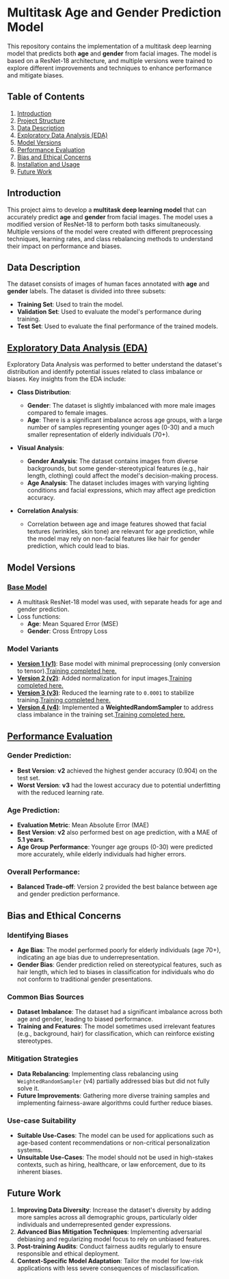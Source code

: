 # **Multitask Age and Gender Prediction Model**

This repository contains the implementation of a multitask deep learning model that predicts both **age** and **gender** from facial images. The model is based on a ResNet-18 architecture, and multiple versions were trained to explore different improvements and techniques to enhance performance and mitigate biases.

## **Table of Contents**
1. [Introduction](#introduction)
2. [Project Structure](#project-structure)
3. [Data Description](#data-description)
4. [Exploratory Data Analysis (EDA)](#exploratory-data-analysis-eda)
5. [Model Versions](#model-versions)
6. [Performance Evaluation](#performance-evaluation)
7. [Bias and Ethical Concerns](#bias-and-ethical-concerns)
8. [Installation and Usage](#installation-and-usage)
9. [Future Work](#future-work)

## **Introduction**

This project aims to develop a **multitask deep learning model** that can accurately predict **age** and **gender** from facial images. The model uses a modified version of ResNet-18 to perform both tasks simultaneously. Multiple versions of the model were created with different preprocessing techniques, learning rates, and class rebalancing methods to understand their impact on performance and biases.

## **Data Description**

The dataset consists of images of human faces annotated with **age** and **gender** labels. The dataset is divided into three subsets:
- **Training Set**: Used to train the model.
- **Validation Set**: Used to evaluate the model's performance during training.
- **Test Set**: Used to evaluate the final performance of the trained models.

## [**Exploratory Data Analysis (EDA)**](https://github.com/EllePancake/Multitask-Age-and-Gender-Prediction-Model/blob/main/EDA.ipynb)

Exploratory Data Analysis was performed to better understand the dataset's distribution and identify potential issues related to class imbalance or biases. Key insights from the EDA include:

- **Class Distribution**:
  - **Gender**: The dataset is slightly imbalanced with more male images compared to female images.
  - **Age**: There is a significant imbalance across age groups, with a large number of samples representing younger ages (0-30) and a much smaller representation of elderly individuals (70+).
  
- **Visual Analysis**:
  - **Gender Analysis**: The dataset contains images from diverse backgrounds, but some gender-stereotypical features (e.g., hair length, clothing) could affect the model's decision-making process.
  - **Age Analysis**: The dataset includes images with varying lighting conditions and facial expressions, which may affect age prediction accuracy.
  
- **Correlation Analysis**:
  - Correlation between age and image features showed that facial textures (wrinkles, skin tone) are relevant for age prediction, while the model may rely on non-facial features like hair for gender prediction, which could lead to bias.

## **Model Versions**

### [**Base Model**](https://github.com/EllePancake/Multitask-Age-and-Gender-Prediction-Model/blob/main/modeling/models/base_model.py)
- A multitask ResNet-18 model was used, with separate heads for age and gender prediction.
- Loss functions:
  - **Age**: Mean Squared Error (MSE)
  - **Gender**: Cross Entropy Loss

### **Model Variants**
- [**Version 1 (v1)**](): Base model with minimal preprocessing (only conversion to tensor).[Training completed here.](https://github.com/EllePancake/Multitask-Age-and-Gender-Prediction-Model/blob/main/modeling/experiments/train_v1.ipynb)
- [**Version 2 (v2)**](): Added normalization for input images.[Training completed here.](https://github.com/EllePancake/Multitask-Age-and-Gender-Prediction-Model/blob/main/modeling/experiments/train_v2.ipynb)
- [**Version 3 (v3)**](): Reduced the learning rate to `0.0001` to stabilize training.[Training completed here.](https://github.com/EllePancake/Multitask-Age-and-Gender-Prediction-Model/blob/main/modeling/experiments/train_v3.ipynb)
- [**Version 4 (v4)**](): Implemented a **WeightedRandomSampler** to address class imbalance in the training set.[Training completed here.](https://github.com/EllePancake/Multitask-Age-and-Gender-Prediction-Model/blob/main/modeling/experiments/train_v4.ipynb)

## [**Performance Evaluation**](https://github.com/EllePancake/Multitask-Age-and-Gender-Prediction-Model/blob/main/results%20and%20conclusion.ipynb)

### **Gender Prediction**:
- **Best Version**: **v2** achieved the highest gender accuracy (0.904) on the test set.
- **Worst Version**: **v3** had the lowest accuracy due to potential underfitting with the reduced learning rate.

### **Age Prediction**:
- **Evaluation Metric**: Mean Absolute Error (MAE)
- **Best Version**: **v2** also performed best on age prediction, with a MAE of **5.1 years**.
- **Age Group Performance**: Younger age groups (0-30) were predicted more accurately, while elderly individuals had higher errors.

### **Overall Performance**:
- **Balanced Trade-off**: Version 2 provided the best balance between age and gender prediction performance.

## **Bias and Ethical Concerns**

### **Identifying Biases**
- **Age Bias**: The model performed poorly for elderly individuals (age 70+), indicating an age bias due to underrepresentation.
- **Gender Bias**: Gender prediction relied on stereotypical features, such as hair length, which led to biases in classification for individuals who do not conform to traditional gender presentations.

### **Common Bias Sources**
- **Dataset Imbalance**: The dataset had a significant imbalance across both age and gender, leading to biased performance.
- **Training and Features**: The model sometimes used irrelevant features (e.g., background, hair) for classification, which can reinforce existing stereotypes.

### **Mitigation Strategies**
- **Data Rebalancing**: Implementing class rebalancing using `WeightedRandomSampler` (v4) partially addressed bias but did not fully solve it.
- **Future Improvements**: Gathering more diverse training samples and implementing fairness-aware algorithms could further reduce biases.

### **Use-case Suitability**
- **Suitable Use-Cases**: The model can be used for applications such as age-based content recommendations or non-critical personalization systems.
- **Unsuitable Use-Cases**: The model should not be used in high-stakes contexts, such as hiring, healthcare, or law enforcement, due to its inherent biases.

## **Future Work**

1. **Improving Data Diversity**: Increase the dataset's diversity by adding more samples across all demographic groups, particularly older individuals and underrepresented gender expressions.
2. **Advanced Bias Mitigation Techniques**: Implementing adversarial debiasing and regularizing model focus to rely on unbiased features.
3. **Post-training Audits**: Conduct fairness audits regularly to ensure responsible and ethical deployment.
4. **Context-Specific Model Adaptation**: Tailor the model for low-risk applications with less severe consequences of misclassification.
